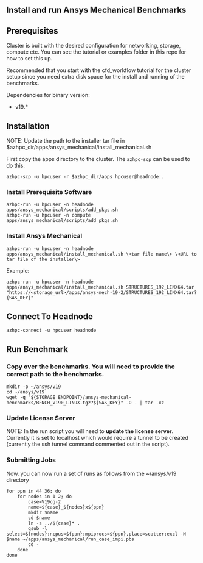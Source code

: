 ## Install and run Ansys Mechanical Benchmarks

## Prerequisites

Cluster is built with the desired configuration for networking, storage, compute etc. You can see the tutorial or examples folder in this repo for how to set this up.

Recommended that you start with the cfd_workflow tutorial for the cluster setup since you need extra disk space for the install and running of the benchmarks.

Dependencies for binary version:

* v19.*

## Installation

NOTE: Update the path to the installer tar file in $azhpc_dir/apps/ansys_mechanical/install_mechanical.sh

First copy the apps directory to the cluster.  The `azhpc-scp` can be used to do this:

```
azhpc-scp -u hpcuser -r $azhpc_dir/apps hpcuser@headnode:.
```

### Install Prerequisite Software
```
azhpc-run -u hpcuser -n headnode apps/ansys_mechanical/scripts/add_pkgs.sh
azhpc-run -u hpcuser -n compute apps/ansys_mechanical/scripts/add_pkgs.sh
```

### Install Ansys Mechanical
```
azhpc-run -u hpcuser -n headnode apps/ansys_mechanical/install_mechanical.sh \<tar file name\> \<URL to tar file of the installer\>
```

Example:
```
azhpc-run -u hpcuser -n headnode apps/ansys_mechanical/install_mechanical.sh STRUCTURES_192_LINX64.tar "https://<storage_url>/apps/ansys-mech-19-2/STRUCTURES_192_LINX64.tar?{SAS_KEY}"
```

## Connect To Headnode

```
azhpc-connect -u hpcuser headnode
```

## Run Benchmark

### Copy over the benchmarks. You will need to provide the correct path to the benchmarks.
```
mkdir -p ~/ansys/v19
cd ~/ansys/v19
wget -q "${STORAGE_ENDPOINT}/ansys-mechanical-benchmarks/BENCH_V190_LINUX.tgz?${SAS_KEY}" -O - | tar -xz
```

### Update License Server
NOTE: In the run script you will need to __update the license server__.  Currently it is set to localhost which would require a tunnel to be created (currently the ssh tunnel command commented out in the script).

### Submitting Jobs
Now, you can now run a set of runs as follows from the ~/ansys/v19 directory

```
for ppn in 44 36; do
    for nodes in 1 2; do
        case=V19cg-2
        name=${case}_${nodes}x${ppn}
        mkdir $name
        cd $name
        ln -s ../${case}* .
        qsub -l select=${nodes}:ncpus=${ppn}:mpiprocs=${ppn},place=scatter:excl -N $name ~/apps/ansys_mechanical/run_case_impi.pbs
        cd -
    done
done
```
